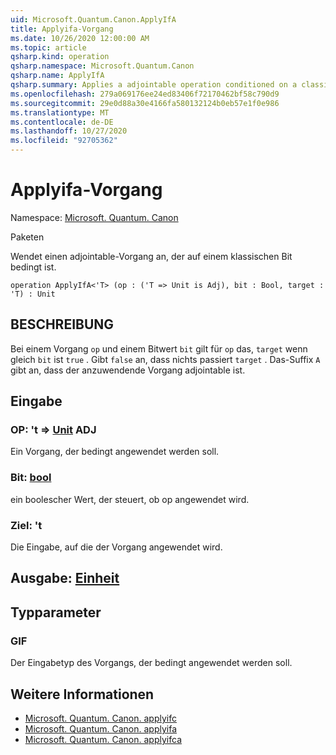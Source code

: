 ```yaml
---
uid: Microsoft.Quantum.Canon.ApplyIfA
title: Applyifa-Vorgang
ms.date: 10/26/2020 12:00:00 AM
ms.topic: article
qsharp.kind: operation
qsharp.namespace: Microsoft.Quantum.Canon
qsharp.name: ApplyIfA
qsharp.summary: Applies a adjointable operation conditioned on a classical bit.
ms.openlocfilehash: 279a069176ee24ed83406f72170462bf58c790d9
ms.sourcegitcommit: 29e0d88a30e4166fa580132124b0eb57e1f0e986
ms.translationtype: MT
ms.contentlocale: de-DE
ms.lasthandoff: 10/27/2020
ms.locfileid: "92705362"
---
```

# <a name="applyifa-operation"></a>Applyifa-Vorgang

Namespace: [Microsoft. Quantum. Canon](xref:Microsoft.Quantum.Canon)

Paketen [](https://nuget.org/packages/)


Wendet einen adjointable-Vorgang an, der auf einem klassischen Bit bedingt ist.

```qsharp
operation ApplyIfA<'T> (op : ('T => Unit is Adj), bit : Bool, target : 'T) : Unit
```


## <a name="description"></a>BESCHREIBUNG

Bei einem Vorgang `op` und einem Bitwert `bit` gilt für `op` das, `target` wenn gleich `bit` ist `true` . Gibt `false` an, dass nichts passiert `target` .
Das-Suffix `A` gibt an, dass der anzuwendende Vorgang adjointable ist.

## <a name="input"></a>Eingabe

### <a name="op--t--unit-adj"></a>OP: 't => [Unit](xref:microsoft.quantum.lang-ref.unit) ADJ

Ein Vorgang, der bedingt angewendet werden soll.


### <a name="bit--bool"></a>Bit: [bool](xref:microsoft.quantum.lang-ref.bool)

ein boolescher Wert, der steuert, ob op angewendet wird.


### <a name="target--t"></a>Ziel: 't

Die Eingabe, auf die der Vorgang angewendet wird.



## <a name="output--unit"></a>Ausgabe: [Einheit](xref:microsoft.quantum.lang-ref.unit)



## <a name="type-parameters"></a>Typparameter

### <a name="t"></a>GIF

Der Eingabetyp des Vorgangs, der bedingt angewendet werden soll.

## <a name="see-also"></a>Weitere Informationen

- [Microsoft. Quantum. Canon. applyifc](xref:Microsoft.Quantum.Canon.ApplyIfC)
- [Microsoft. Quantum. Canon. applyifa](xref:Microsoft.Quantum.Canon.ApplyIfA)
- [Microsoft. Quantum. Canon. applyifca](xref:Microsoft.Quantum.Canon.ApplyIfCA)